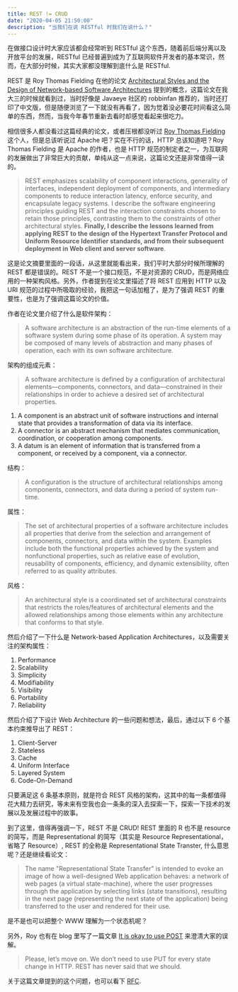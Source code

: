 ```yaml
---
title: REST != CRUD
date: "2020-04-05 21:50:00"
description: "当我们在说 RESTful 时我们在说什么？"
---
```

在做接口设计时大家应该都会经常听到 RESTful 这个东西，随着前后端分离以及开放平台的发展，RESTful 已经普遍到成为了互联网软件开发者的基本常识，然而，在大部分时候，其实大家都没理解到底什么是 RESTful.

REST 是 Roy Thomas Fielding 在他的论文 [Architectural Styles and the Design of Network-based Software Architectures](https://www.ics.uci.edu/~fielding/pubs/dissertation/top.htm) 提到的概念，这篇论文在我大三的时候就看到过，当时好像是 Javaeye 社区的 robbinfan 推荐的，当时还打印了中文版，但是随便浏览了一下就没有再看了，因为觉着没必要花时间看这么简单的东西，然而，当我今年春节重新去看时却感觉看起来很吃力。

相信很多人都没看过这篇经典的论文，或者压根都没听过 [Roy Thomas Fielding](https://roy.gbiv.com/untangled/) 这个人，但是总该听说过 Apache 吧？实在不行的话，HTTP 总该知道吧？Roy Thomas Fielding 是 Apache 的作者，也是 HTTP 规范的制定者之一，为互联网的发展做出了非常巨大的贡献，单纯从这一点来说，这篇论文还是非常值得一读的。

> REST emphasizes scalability of component interactions, generality of interfaces, independent deployment of components, and intermediary components to reduce interaction latency, enforce security, and encapsulate legacy systems. I describe the software engineering principles guiding REST and the interaction constraints chosen to retain those principles, contrasting them to the constraints of other architectural styles. **Finally, I describe the lessons learned from applying REST to the design of the Hypertext Transfer Protocol and Uniform Resource Identifier standards, and from their subsequent deployment in Web client and server software**.

这是论文摘要里面的一段话，从这里就能看出来，我们平时大部分时候所理解的 REST 都是错误的。REST 不是一个接口规范，不是对资源的 CRUD，而是网络应用的一种架构风格。另外，作者提到在论文里描述了将 REST 应用到 HTTP 以及 URI 规范的过程中所吸取的经验，我把这一句话加粗了，是为了强调 REST 的重要性，也是为了强调这篇论文的价值。

作者在论文里介绍了什么是软件架构：
> A software architecture is an abstraction of the run-time elements of a software system during some phase of its operation. A system may be composed of many levels of abstraction and many phases of operation, each with its own software architecture.

架构的组成元素：
> A software architecture is defined by a configuration of architectural elements—components, connectors, and data—constrained in their relationships in order to achieve a desired set of architectural properties.

1. A component is an abstract unit of software instructions and internal state that provides a transformation of data via its interface.
2. A connector is an abstract mechanism that mediates communication, coordination, or cooperation among components.
3. A datum is an element of information that is transferred from a component, or received by a component, via a connector.

结构：
> A configuration is the structure of architectural relationships among components, connectors, and data during a period of system run-time.

属性：
> The set of architectural properties of a software architecture includes all properties that derive from the selection and arrangement of components, connectors, and data within the system. Examples include both the functional properties achieved by the system and nonfunctional properties, such as relative ease of evolution, reusability of components, efficiency, and dynamic extensibility, often referred to as quality attributes.

风格：
> An architectural style is a coordinated set of architectural constraints that restricts the roles/features of architectural elements and the allowed relationships among those elements within any architecture that conforms to that style.

然后介绍了一下什么是 Network-based Application Architectures，以及需要关注的架构属性：
1. Performance
2. Scalability
3. Simplicity
4. Modifiability
5. Visibility
6. Portability
7. Reliability

然后介绍了下设计 Web Architecture 的一些问题和想法，最后，通过以下 6 个基本约束推导出了 REST：
1. Client-Server
2. Stateless
3. Cache
4. Uniform Interface
5. Layered System
6. Code-On-Demand

只要满足这 6 条基本原则，就是符合 REST 风格的架构，这其中的每一条都值得花大精力去研究，等未来有空我也会一条条的深入去探索一下，探索一下技术的发展以及发展过程中的故事。

到了这里，值得再强调一下，REST 不是 CRUD! REST 里面的 R 也不是 resource 的简写，而是 Representational 的简写（其实是 Resource Representational，省略了 Resource）, REST 的全称是 Representational State Transter, 什么意思呢？还是继续看论文：
> The name "Representational State Transfer" is intended to evoke an image of how a well-designed Web application behaves: a network of web pages (a virtual state-machine), where the user progresses through the application by selecting links (state transitions), resulting in the next page (representing the next state of the application) being transferred to the user and rendered for their use.

是不是也可以把整个 WWW 理解为一个状态机呢？

另外，Roy 也有在 blog 里写了一篇文章 [It is okay to use POST](https://roy.gbiv.com/untangled/2009/it-is-okay-to-use-post) 来澄清大家的误解。

> Please, let’s move on. We don’t need to use PUT for every state change in HTTP. REST has never said that we should.

关于这篇文章提到的这个问题，也可以看下 [RFC](https://www.w3.org/Protocols/rfc2616/rfc2616-sec9.html).